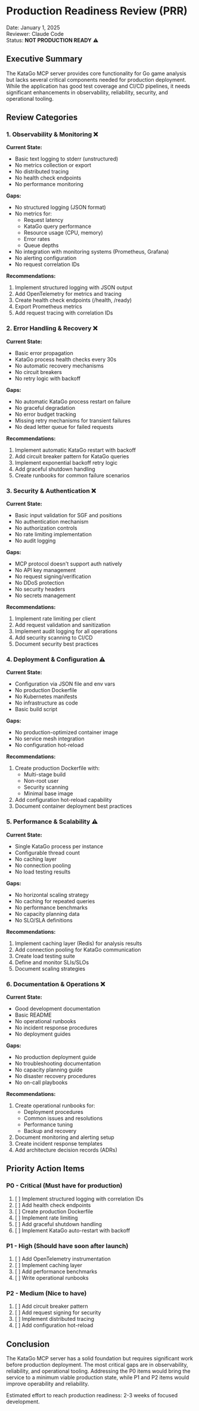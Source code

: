 # Production Readiness Review (PRR)

Date: January 1, 2025  
Reviewer: Claude Code  
Status: **NOT PRODUCTION READY** ⚠️

## Executive Summary

The KataGo MCP server provides core functionality for Go game analysis but lacks several critical components needed for production deployment. While the application has good test coverage and CI/CD pipelines, it needs significant enhancements in observability, reliability, security, and operational tooling.

## Review Categories

### 1. Observability & Monitoring ❌

**Current State:**
- Basic text logging to stderr (unstructured)
- No metrics collection or export
- No distributed tracing
- No health check endpoints
- No performance monitoring

**Gaps:**
- No structured logging (JSON format)
- No metrics for:
  - Request latency
  - KataGo query performance
  - Resource usage (CPU, memory)
  - Error rates
  - Queue depths
- No integration with monitoring systems (Prometheus, Grafana)
- No alerting configuration
- No request correlation IDs

**Recommendations:**
1. Implement structured logging with JSON output
2. Add OpenTelemetry for metrics and tracing
3. Create health check endpoints (/health, /ready)
4. Export Prometheus metrics
5. Add request tracing with correlation IDs

### 2. Error Handling & Recovery ❌

**Current State:**
- Basic error propagation
- KataGo process health checks every 30s
- No automatic recovery mechanisms
- No circuit breakers
- No retry logic with backoff

**Gaps:**
- No automatic KataGo process restart on failure
- No graceful degradation
- No error budget tracking
- Missing retry mechanisms for transient failures
- No dead letter queue for failed requests

**Recommendations:**
1. Implement automatic KataGo restart with backoff
2. Add circuit breaker pattern for KataGo queries
3. Implement exponential backoff retry logic
4. Add graceful shutdown handling
5. Create runbooks for common failure scenarios

### 3. Security & Authentication ❌

**Current State:**
- Basic input validation for SGF and positions
- No authentication mechanism
- No authorization controls
- No rate limiting implementation
- No audit logging

**Gaps:**
- MCP protocol doesn't support auth natively
- No API key management
- No request signing/verification
- No DDoS protection
- No security headers
- No secrets management

**Recommendations:**
1. Implement rate limiting per client
2. Add request validation and sanitization
3. Implement audit logging for all operations
4. Add security scanning to CI/CD
5. Document security best practices

### 4. Deployment & Configuration ⚠️

**Current State:**
- Configuration via JSON file and env vars
- No production Dockerfile
- No Kubernetes manifests
- No infrastructure as code
- Basic build script

**Gaps:**
- No production-optimized container image
- No service mesh integration
- No configuration hot-reload

**Recommendations:**
1. Create production Dockerfile with:
   - Multi-stage build
   - Non-root user
   - Security scanning
   - Minimal base image
2. Add configuration hot-reload capability
3. Document container deployment best practices

### 5. Performance & Scalability ⚠️

**Current State:**
- Single KataGo process per instance
- Configurable thread count
- No caching layer
- No connection pooling
- No load testing results

**Gaps:**
- No horizontal scaling strategy
- No caching for repeated queries
- No performance benchmarks
- No capacity planning data
- No SLO/SLA definitions

**Recommendations:**
1. Implement caching layer (Redis) for analysis results
2. Add connection pooling for KataGo communication
3. Create load testing suite
4. Define and monitor SLIs/SLOs
5. Document scaling strategies

### 6. Documentation & Operations ❌

**Current State:**
- Good development documentation
- Basic README
- No operational runbooks
- No incident response procedures
- No deployment guides

**Gaps:**
- No production deployment guide
- No troubleshooting documentation
- No capacity planning guide
- No disaster recovery procedures
- No on-call playbooks

**Recommendations:**
1. Create operational runbooks for:
   - Deployment procedures
   - Common issues and resolutions
   - Performance tuning
   - Backup and recovery
2. Document monitoring and alerting setup
3. Create incident response templates
4. Add architecture decision records (ADRs)

## Priority Action Items

### P0 - Critical (Must have for production)
1. [ ] Implement structured logging with correlation IDs
2. [ ] Add health check endpoints
3. [ ] Create production Dockerfile
4. [ ] Implement rate limiting
5. [ ] Add graceful shutdown handling
6. [ ] Implement KataGo auto-restart with backoff

### P1 - High (Should have soon after launch)
1. [ ] Add OpenTelemetry instrumentation
2. [ ] Implement caching layer
3. [ ] Add performance benchmarks
4. [ ] Write operational runbooks

### P2 - Medium (Nice to have)
1. [ ] Add circuit breaker pattern
2. [ ] Add request signing for security
3. [ ] Implement distributed tracing
4. [ ] Add configuration hot-reload

## Conclusion

The KataGo MCP server has a solid foundation but requires significant work before production deployment. The most critical gaps are in observability, reliability, and operational tooling. Addressing the P0 items would bring the service to a minimum viable production state, while P1 and P2 items would improve operability and reliability.

Estimated effort to reach production readiness: 2-3 weeks of focused development.